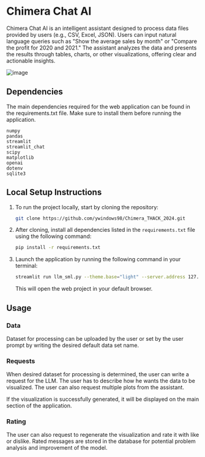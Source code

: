 # Chimera Chat AI
Chimera Chat AI is an intelligent assistant designed to process data files provided by users (e.g., CSV, Excel, JSON). Users can input natural language queries such as "Show the average sales by month" or "Compare the profit for 2020 and 2021." The assistant analyzes the data and presents the results through tables, charts, or other visualizations, offering clear and actionable insights. 

![image](https://github.com/user-attachments/assets/0814860c-bf75-4edf-b0c9-e9ee5354d05d)


## Dependencies
The main dependencies required for the web application can be found in the requirements.txt file. Make sure to install them before running the application.
```
numpy
pandas
streamlit
streamlit_chat
scipy
matplotlib
openai
dotenv
sqlite3
```

## Local Setup Instructions
1. To run the project locally, start by cloning the repository:  
   ```bash
   git clone https://github.com/ywindows98/Chimera_THACK_2024.git
   ```

2. After cloning, install all dependencies listed in the `requirements.txt` file using the following command:  
   ```bash
   pip install -r requirements.txt
   ```

3. Launch the application by running the following command in your terminal:  
   ```bash
   streamlit run llm_sml.py --theme.base="light" --server.address 127.0.0.1
   ```  
   This will open the web project in your default browser.
   
## Usage
### Data
Dataset for processing can be uploaded by the user or set by the user prompt by writing the desired default data set name.

### Requests
When desired dataset for processing is determined, the user can write a request for the LLM. The user has to describe how he wants the data to be visualized. 
The user can also request multiple plots from the assistant.

If the visualization is successfully generated, it will be displayed on the main section of the application.

### Rating
The user can also request to regenerate the visualization and rate it with like or dislike.
Rated messages are stored in the database for potential problem analysis and improvement of the model.
